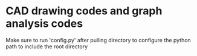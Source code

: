 # CAD drawing codes and graph analysis codes

Make sure to run 'config.py' after pulling directory to configure the python path to include the root directory
